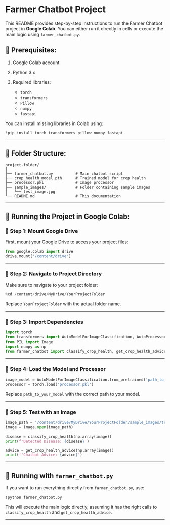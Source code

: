 # Farmer Chatbot Project

This README provides step-by-step instructions to run the Farmer Chatbot project in **Google Colab**. You can either run it directly in cells or execute the main logic using `farmer_chatbot.py`.

## 📌 Prerequisites:

1. Google Colab account
2. Python 3.x
3. Required libraries:

   * `torch`
   * `transformers`
   * `Pillow`
   * `numpy`
   * `fastapi`

You can install missing libraries in Colab using:

```python
!pip install torch transformers pillow numpy fastapi
```

---

## 📂 Folder Structure:

```
project-folder/
│
├── farmer_chatbot.py          # Main chatbot script
├── crop_health_model.pth      # Trained model for crop health
├── processor.pkl              # Image processor
├── sample_images/             # Folder containing sample images
│   └── test_image.jpg
└── README.md                  # This documentation
```

---

## 🚀 Running the Project in Google Colab:

### 🔹 Step 1: Mount Google Drive

First, mount your Google Drive to access your project files:

```python
from google.colab import drive
drive.mount('/content/drive')
```

---

### 🔹 Step 2: Navigate to Project Directory

Make sure to navigate to your project folder:

```python
%cd /content/drive/MyDrive/YourProjectFolder
```

Replace `YourProjectFolder` with the actual folder name.

---

### 🔹 Step 3: Import Dependencies

```python
import torch
from transformers import AutoModelForImageClassification, AutoProcessor
from PIL import Image
import numpy as np
from farmer_chatbot import classify_crop_health, get_crop_health_advice
```

---

### 🔹 Step 4: Load the Model and Processor

```python
image_model = AutoModelForImageClassification.from_pretrained('path_to_your_model')
processor = torch.load('processor.pkl')
```

Replace `path_to_your_model` with the correct path to your model.

---

### 🔹 Step 5: Test with an Image

```python
image_path = '/content/drive/MyDrive/YourProjectFolder/sample_images/test_image.jpg'
image = Image.open(image_path)

disease = classify_crop_health(np.array(image))
print(f'Detected Disease: {disease}')

advice = get_crop_health_advice(np.array(image))
print(f'Chatbot Advice: {advice}')
```

---

## 🏃 Running with `farmer_chatbot.py`

If you want to run everything directly from `farmer_chatbot.py`, use:

```bash
!python farmer_chatbot.py
```

This will execute the main logic directly, assuming it has the right calls to `classify_crop_health` and `get_crop_health_advice`.

---
